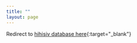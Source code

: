 ```yaml
---
title: ""
layout: page
---
```


Redirect to [hihisiv database here](http://152.70.185.41){:target="_blank"} 